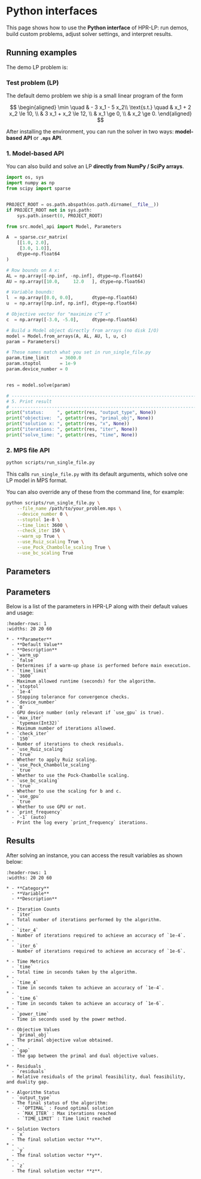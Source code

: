 # Python interfaces

This page shows how to use the **Python interface** of HPR-LP: run demos, build custom problems, adjust solver settings, and interpret results.

## Running examples

The demo LP problem is:

### Test problem (LP)

The default demo problem we ship is a small linear program of the form


$$
\begin{aligned}
\min \quad & - 3 x_1 - 5 x_2\\
\text{s.t.} \quad & x_1 + 2 x_2 \le 10, \\
& 3 x_1 + x_2 \le 12, \\
& x_1 \ge 0, \\
& x_2 \ge 0.
\end{aligned}
$$


After installing the environment, you can run the solver in two ways: **model-based API** or **`.mps` API**.

### 1. Model-based API 

You can also build and solve an LP **directly from NumPy / SciPy arrays**.

```python
import os, sys
import numpy as np
from scipy import sparse


PROJECT_ROOT = os.path.abspath(os.path.dirname(__file__))
if PROJECT_ROOT not in sys.path:
    sys.path.insert(0, PROJECT_ROOT)

from src.model_api import Model, Parameters

A  = sparse.csr_matrix(
    [[1.0, 2.0],
     [3.0, 1.0]],
    dtype=np.float64
)

# Row bounds on A x:
AL = np.array([-np.inf, -np.inf], dtype=np.float64)
AU = np.array([10.0,     12.0   ], dtype=np.float64)

# Variable bounds:
l  = np.array([0.0, 0.0],       dtype=np.float64)
u  = np.array([np.inf, np.inf], dtype=np.float64)

# Objective vector for "maximize c^T x"
c  = np.array([-3.0, -5.0],     dtype=np.float64)

# Build a Model object directly from arrays (no disk I/O)
model = Model.from_arrays(A, AL, AU, l, u, c)
param = Parameters()

# These names match what you set in run_single_file.py
param.time_limit    = 3600.0       
param.stoptol       = 1e-9       
param.device_number = 0                    


res = model.solve(param)

# -----------------------------------------------------------------------------
# 5. Print result
# -----------------------------------------------------------------------------
print("status:     ", getattr(res, "output_type", None))
print("objective:  ", getattr(res, "primal_obj", None))
print("solution x: ", getattr(res, "x", None))
print("iterations: ", getattr(res, "iter", None))
print("solve_time: ", getattr(res, "time", None))

```

### 2. MPS file API

```bash
python scripts/run_single_file.py
```

This calls `run_single_file.py` with its default arguments, which solve one LP model in MPS format.

You can also override any of these from the command line, for example:

```bash
python scripts/run_single_file.py \
    --file_name /path/to/your_problem.mps \
    --device_number 0 \
    --stoptol 1e-8 \
    --time_limit 3600 \
    --check_iter 150 \
    --warm_up True \
    --use_Ruiz_scaling True \
    --use_Pock_Chambolle_scaling True \
    --use_bc_scaling True
```

## Parameters

## Parameters

Below is a list of the parameters in HPR-LP along with their default values and usage:

```{list-table}
:header-rows: 1
:widths: 20 20 60

* - **Parameter**
  - **Default Value**
  - **Description**
* - `warm_up`
  - `false`
  - Determines if a warm-up phase is performed before main execution.
* - `time_limit`
  - `3600`
  - Maximum allowed runtime (seconds) for the algorithm.
* - `stoptol`
  - `1e-4`
  - Stopping tolerance for convergence checks.
* - `device_number`
  - `0`
  - GPU device number (only relevant if `use_gpu` is true).
* - `max_iter`
  - `typemax(Int32)`
  - Maximum number of iterations allowed.
* - `check_iter`
  - `150`
  - Number of iterations to check residuals.
* - `use_Ruiz_scaling`
  - `true`
  - Whether to apply Ruiz scaling.
* - `use_Pock_Chambolle_scaling`
  - `true`
  - Whether to use the Pock-Chambolle scaling.
* - `use_bc_scaling`
  - `true`
  - Whether to use the scaling for b and c.
* - `use_gpu`
  - `true`
  - Whether to use GPU or not.
* - `print_frequency`
  - `-1` (auto)
  - Print the log every `print_frequency` iterations.
```


## Results
After solving an instance, you can access the result variables as shown below:

```{list-table}
:header-rows: 1
:widths: 20 20 60

* - **Category**
  - **Variable**
  - **Description**

* - Iteration Counts
  - `iter`
  - Total number of iterations performed by the algorithm.
* - 
  - `iter_4`
  - Number of iterations required to achieve an accuracy of `1e-4`.
* - 
  - `iter_6`
  - Number of iterations required to achieve an accuracy of `1e-6`.

* - Time Metrics
  - `time`
  - Total time in seconds taken by the algorithm.
* - 
  - `time_4`
  - Time in seconds taken to achieve an accuracy of `1e-4`.
* - 
  - `time_6`
  - Time in seconds taken to achieve an accuracy of `1e-6`.
* - 
  - `power_time`
  - Time in seconds used by the power method.

* - Objective Values
  - `primal_obj`
  - The primal objective value obtained.
* - 
  - `gap`
  - The gap between the primal and dual objective values.

* - Residuals
  - `residuals`
  - Relative residuals of the primal feasibility, dual feasibility, and duality gap.

* - Algorithm Status
  - `output_type`
  - The final status of the algorithm:
    - `OPTIMAL` : Found optimal solution
    - `MAX_ITER` : Max iterations reached
    - `TIME_LIMIT` : Time limit reached

* - Solution Vectors
  - `x`
  - The final solution vector **x**.
* - 
  - `y`
  - The final solution vector **y**.
* - 
  - `z`
  - The final solution vector **z**.
```
